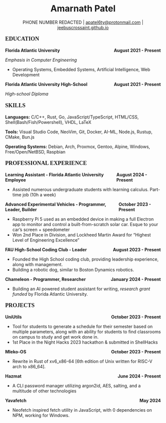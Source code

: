 <!--- My resume, written in LaTeX/KaTeX, Markdown, HTML, and CSS --->

<div style="text-align: center;">
    <h1>Amarnath Patel</h1>
    <p>PHONE NUMBER REDACTED | <a href="mailto:apatel6ty@protonmail.com">apatel6ty@protonmail.com</a> | <a href="https://jeebuscrossaint.github.io">jeebuscrossaint.github.io</a></p>
</div>

<div style="font-family: 'Times New Roman', Times, serif; font-weight: bold;">
    <div style="font-size: 1.3em;">
        <p>EDUCATION</p>
    </div>
</div>

<div style="display: flex; justify-content: space-between;">
    <strong>Florida Atlantic University</strong>
    <strong><span>August 2021 - Present</span></strong>
</div>

*Emphasis in Computer Engineering* 
- Operating Systems, Embedded Systems, Artificial Intelligence, Web Development

<div style="display: flex; justify-content: space-between;">
    <strong>Florida Atlantic University High-School</strong>
    <strong><span>August 2021 - Present</span></strong>
</div>

*High-school Diploma*

<div style="font-family: 'Times New Roman', Times, serif; font-weight: bold;">
    <div style="font-size: 1.3em;">
        <p>SKILLS</p>
    </div>
</div>

**Languages:** C/C++, Rust, Go, JavaScript/TypeScript, HTML/CSS, Shell(Bash/Fish/Powershell), VHDL, LaTeX

**Tools:** Visual Studio Code, NeoVim, Git, Docker, AI-ML, Node.js, Rustup, CMake, Bun.js

**Operating Systems:** Debian, Arch, Proxmox, Gentoo, Alpine, Windows, Free/Open/NetBSD, Raspbian

<div style="font-family: 'Times New Roman', Times, serif; font-weight: bold;">
    <div style="font-size: 1.3em;">
        <p>PROFESSIONAL EXPERIENCE</p>
    </div>
</div>

<div style="display: flex; justify-content: space-between;">
    <strong>Learning Assistant - Florida Atlantic University Employee</strong>
    <strong><span>August 2024 - Present</span></strong>
</div>

- Assisted numerous undergraduate students with learning calculus. Part-time job (10h a week)

<div style="display: flex; justify-content: space-between;">
    <strong>Advanced Experimental Vehicles - Programmer, Leader, Builder</strong>
    <strong><span>October 2023 - Present</span></strong>
</div>

- Raspberry Pi 5 used as an embedded device in making a full Electron app to monitor and control a built-from-scratch solar car. Esque to your car’s screen + speedometer
- Won 2nd Place in Division, and Lockheed Martin Award for “Highest Level of Engineering Excellence”

<div style="display: flex; justify-content: space-between;">
    <strong>FAU High-School Coding Club - Leader</strong>
    <strong><span>August 2023 - Present</span></strong>
</div>

- Founded the High School coding club, providing leadership experience, along with management.
- Building a robotic dog, similar to Boston Dynamics robotics.

<div style="display: flex; justify-content: space-between;">
    <strong>Chameleon - Programmer, Researcher</strong>
    <strong><span>January 2024 - Present</span></strong>
</div>

- Building an AI powered student assistant for writing, *research grant funded* by Florida Atlantic University.

<div style="font-family: 'Times New Roman', Times, serif; font-weight: bold;">
    <div style="font-size: 1.3em;">
        <p>PROJECTS</p>
    </div>
</div>

<div style="display: flex; justify-content: space-between;">
    <strong>UniUtils</strong>
    <strong><span>October 2023 - Present</span></strong>
</div>

- Tool for students to generate a schedule for their semester based on multiple parameters, along with an ability for students to find classrooms on campus to study and get work done in.
- 1st Place in the Night Hacks 2023 hackathon & submitted in ShellHacks

<div style="display: flex; justify-content: space-between;">
    <strong>Mleko-OS</strong>
    <strong><span>October 2023 - Present</span></strong>
</div>

- Rewrite in Rust of xv6_x86-64 [6th edition of Unix written for RISC-V arch to x86_64]. 

<div style="display: flex; justify-content: space-between;">
    <strong>Hazmat</strong>
    <strong><span>June 2024 - Present</span></strong>
</div>

- A CLI password manager utilizing argon2id, AES, salting, and a multitude of other technologies

<div style="display: flex; justify-content: space-between;">
    <strong>Yavafetch</strong>
    <strong><span>May 2024</span></strong>
</div>

- Neofetch inspired fetch utility in JavaScript, with 0 dependencies on NPM, working for Windows.
